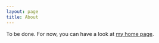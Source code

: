 ```yaml
---
layout: page
title: About
---
```


To be done. For now, you can have a look at [my home page](http://pitak.net).
